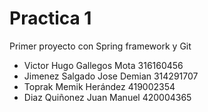 # Practica 1

Primer proyecto con Spring  framework y Git

- Victor Hugo Gallegos Mota 316160456
- Jimenez Salgado Jose Demian 314291707
- Toprak Memik Herández 419002354
- Diaz Quiñonez Juan Manuel 420004365
